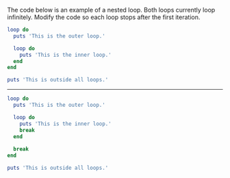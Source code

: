 The code below is an example of a nested loop. Both loops currently loop infinitely. Modify the code so each loop stops after the first iteration.
```ruby
loop do
  puts 'This is the outer loop.'

  loop do
    puts 'This is the inner loop.'
  end
end

puts 'This is outside all loops.'
```

---
```ruby
loop do
  puts 'This is the outer loop.'

  loop do
    puts 'This is the inner loop.'
    break
  end
  
  break
end

puts 'This is outside all loops.'
```
